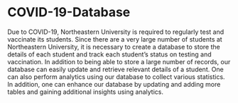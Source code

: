# COVID-19-Database
Due to COVID-19, Northeastern University is required to regularly test and vaccinate its
students. Since there are a very large number of students at Northeastern University, it is
necessary to create a database to store the details of each student and track each student’s
status on testing and vaccination. In addition to being able to store a large number of records,
our database can easily update and retrieve relevant details of a student. One can also perform
analytics using our database to collect various statistics. In addition, one can enhance our
database by updating and adding more tables and gaining additional insights using analytics.  
